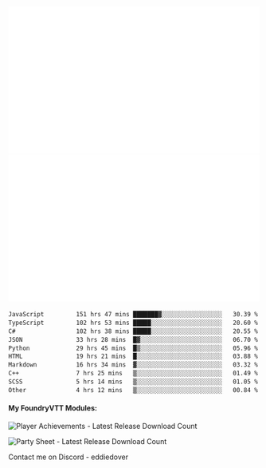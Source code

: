 
![](https://raw.githubusercontent.com/eddiedover/ghstats/master/generated/overview.svg)
![](https://raw.githubusercontent.com/eddiedover/ghstats/master/generated/languages.svg)

<!--START_SECTION:waka-->

```txt
JavaScript         151 hrs 47 mins ███████▓░░░░░░░░░░░░░░░░░   30.39 %
TypeScript         102 hrs 53 mins █████░░░░░░░░░░░░░░░░░░░░   20.60 %
C#                 102 hrs 38 mins █████░░░░░░░░░░░░░░░░░░░░   20.55 %
JSON               33 hrs 28 mins  █▓░░░░░░░░░░░░░░░░░░░░░░░   06.70 %
Python             29 hrs 45 mins  █▒░░░░░░░░░░░░░░░░░░░░░░░   05.96 %
HTML               19 hrs 21 mins  █░░░░░░░░░░░░░░░░░░░░░░░░   03.88 %
Markdown           16 hrs 34 mins  ▓░░░░░░░░░░░░░░░░░░░░░░░░   03.32 %
C++                7 hrs 25 mins   ▒░░░░░░░░░░░░░░░░░░░░░░░░   01.49 %
SCSS               5 hrs 14 mins   ▒░░░░░░░░░░░░░░░░░░░░░░░░   01.05 %
Other              4 hrs 12 mins   ▒░░░░░░░░░░░░░░░░░░░░░░░░   00.84 %
```

<!--END_SECTION:waka-->

#### My FoundryVTT Modules:

  ![Player Achievements - Latest Release Download Count](https://img.shields.io/badge/dynamic/json?label=Player%20Achievements%20-%20Downloads@latest&query=assets%5B1%5D.download_count&url=https%3A%2F%2Fapi.github.com%2Frepos%2FEddieDover%2Ffvtt-player-achievements%2Freleases%2Flatest)

  ![Party Sheet - Latest Release Download Count](https://img.shields.io/badge/dynamic/json?label=Party%20Sheet%20-%20Downloads@latest&query=assets%5B1%5D.download_count&url=https%3A%2F%2Fapi.github.com%2Frepos%2FEddieDover%2Ffvtt-party-sheet%2Freleases%2Flatest)

<a rel="me" href="https://techhub.social/@EddieDover"></a>

Contact me on Discord - eddiedover
